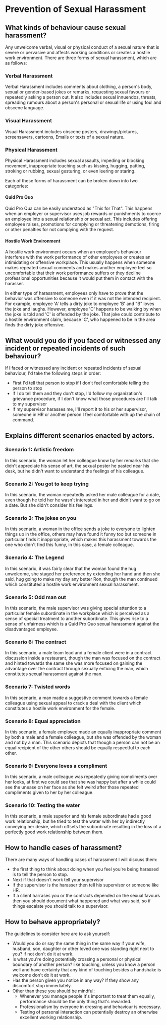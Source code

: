 # Prevention of Sexual Harassment

## What kinds of behaviour cause sexual harassment?

  Any unwelcome verbal, visual or physical conduct of a sexual nature that is severe or pervasive and affects working conditions or creates a hostile work environment.
There are three forms of sexual harassment, which are as follows:

### Verbal Harassment

  Verbal Harassment includes comments about clothing, a person's body, sexual or gender-based jokes or remarks, requesting sexual favours or repeatedly asking a person out. It also includes sexual innuendos, threats, spreading rumours about a person's personal or sexual life or using foul and obscene language. 

### Visual Harassment

  Visual Harassment includes obscene posters, drawings/pictures, screensavers, cartoons, Emails or texts of a sexual nature. 

### Physical Harassment

  Physical Harassment includes sexual assaults, impeding or blocking movement, inappropriate touching such as kissing, hugging, patting, stroking or rubbing, sexual gesturing, or even leering or staring.

Each of these forms of harassment can be broken down into two categories:

#### Quid Pro Quo

  Quid Pro Qua can be easily understood as "This for That". This happens when an employer or supervisor uses job rewards or punishments to coerce an employee into a sexual relationship or sexual act. This includes offering employee raises, promotions for complying or threatening demotions, firing or other penalties for not complying with the request. 

#### Hostile Work Environment

  A hostile work environment occurs when an employee's behaviour interferes with the work performance of other employees or creates an intimidating or offensive workplace. This usually happens when someone makes repeated sexual comments and makes another employee feel so uncomfortable that their work performance suffers or they decline professional opportunities because it would put them in contact with the harasser.

In either type of harassment, employees only have to prove that the behavior was offensive to someone even if it was not the intended recipient. For example, employee 'A' tells a dirty joke to employee 'B' and "B" loves the joke and laughs. However, employee 'C' happens to be walking by when the joke is told and 'C' is offended by the joke. That joke could contribute to a hostile environment claim, because 'C', who happened to be in the area finds the dirty joke offensive.

## What would you do if you faced or witnessed any incident or repeated incidents of such behaviour?

If I faced or witnessed any incident or repeated incidents of sexual behaviour, I'd take the following steps in order: 
* First I'd tell that person to stop if I don't feel comfortable telling the person to stop
* If I do tell them and they don't stop, I'd follow my organization's grievance procedure, if I don't know what those procedures are I'll talk to my supervisor
* If my supervisor harasses me, I'll report it to his or her supervisor, someone in HR or another person I feel comfortable with up the chain of command.

## Explains different scenarios enacted by actors.

### Scenario 1: Artistic freedom
  In this scenario, the woman let her colleague know by her remarks that she didn't appreciate his sense of art, the sexual poster he pasted near his desk, but he didn't want to understand the feelings of his colleague. 

### Scenario 2: You got to keep trying
  In this scenario, the woman repeatedly asked her male colleague for a date, even though he told her he wasn't interested in her and didn't want to go on a date. But she didn't consider his feelings.

### Scenario 3: The jokes on you
  In this scenario, a woman in the office sends a joke to everyone to lighten things up in the office, others may have found it funny too but someone in particular finds it inappropriate, which makes this harassment towards the one who didn't find this funny, in this case, a female colleague.

### Scenario 4: The Legend
  In this scenario, it was fairly clear that the woman found the hug unwelcome, she staged her preference by extending her hand and then she said, hug going to make my day any better Ron, though the man continued which constituted a hostile work environment sexual harassment.

### Scenario 5: Odd man out
  In this scenario, the male supervisor was giving special attention to a particular female subordinate in the workplace which is perceived as a sense of special treatment to another subordinate. This gives rise to a sense of unfairness which is a Quid Pro Quo sexual harassment against the disadvantaged employee.

### Scenario 6: The contract
  In this scenario, a male team lead and a female client were in a contract discussion inside a restaurant, though the man was focused on the contract and hinted towards the same she was more focused on gaining the advantage over the contract through sexually enticing the man, which constitutes sexual harassment against the man.

### Scenario 7: Twisted words
  In this scenario, a man made a suggestive comment towards a female colleague using sexual appeal to crack a deal with the client which constitutes a hostile work environment for the female.

### Scenario 8: Equal appreciation
  In this scenario, a female employee made an equally inappropriate comment by both a male and a female colleague, but she was offended by the woman and not by a man. This scenario depicts that though a person can not be an equal recipient of the other others should be equally respectful to each other.

### Scenario 9: Everyone loves a compliment
  In this scenario, a male colleague was repeatedly giving compliments over her looks, at first we could see that she was happy but after a while could see the unease on her face as she felt weird after those repeated compliments given to her by her colleague.

### Scenario 10: Testing the water
  In this scenario, a male superior and his female subordinate had a good work relationship, but he tried to test the water with her by indirectly conveying her desire, which offsets the subordinate resulting in the loss of a perfectly good work relationship between them.

## How to handle cases of harassment?
There are many ways of handling cases of harassment I will discuss them:
* the first thing to think about doing when you feel you're being harassed is to tell the person to stop.
* Next if that doesn't work tell your supervisor
* If the supervisor is the harasser then tell his supervisor or someone like HR.
* If a client harrases you or the contracts depended on the sexual favours then you should document what happened and what was said, so if things escalate you should talk to a supervisor.


## How to behave appropriately?
The guidelines to consider here are to ask yourself:
  * Would you do or say the same thing in the same way if your wife, husband, son, daughter or other loved one was standing right next to you? if not don't do it at work.
  * Is what you're doing potentially crossing a personal or physical boundary of another person? like touching, unless you know a person well and have certainty that any kind of touching besides a handshake is welcome don't do it at work.
  * Has the person given you notice in any way? If they show any discomfort stop immediately.
* Other than these you should be mindful: 
  * Whenever you manage people it's important to treat them equally, performance should be the only thing that's rewarded.
  * Professionalism by everyone in dressing and behaviour is necessary.
  * Testing of personal interaction can potentially destroy an otherwise excellent working relationship.
  
